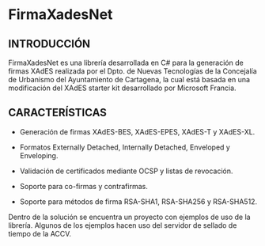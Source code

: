 FirmaXadesNet
=============

INTRODUCCIÓN
-------------
FirmaXadesNet es una librería desarrollada en C# para la generación de firmas XAdES realizada por el Dpto. de Nuevas Tecnologías de la Concejalía de Urbanismo del Ayuntamiento de Cartagena, la cual está basada en una modificación del XAdES starter kit desarrollado por Microsoft Francia.


CARACTERÍSTICAS
---------------

- Generación de firmas XAdES-BES, XAdES-EPES, XAdES-T y XAdES-XL.

- Formatos Externally Detached, Internally Detached, Enveloped y Enveloping.

- Validación de certificados mediante OCSP y listas de revocación.

- Soporte para co-firmas y contrafirmas.

- Soporte para métodos de firma RSA-SHA1, RSA-SHA256 y RSA-SHA512.

Dentro de la solución se encuentra un proyecto con ejemplos de uso de la librería. Algunos de los ejemplos hacen uso del servidor de sellado de tiempo de la ACCV.
